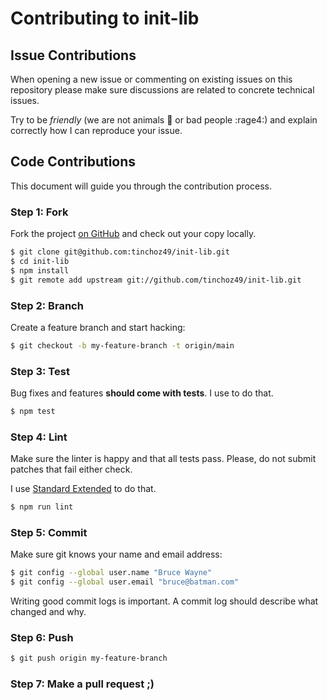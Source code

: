 # Contributing to init-lib

## Issue Contributions

When opening a new issue or commenting on existing issues on this repository
please make sure discussions are related to concrete technical issues.

Try to be *friendly* (we are not animals :monkey: or bad people :rage4:) and explain correctly how I can reproduce your issue.

## Code Contributions

This document will guide you through the contribution process.

### Step 1: Fork

Fork the project [on GitHub](https://github.com/tinchoz49/init-lib) and check out your copy locally.

```bash
$ git clone git@github.com:tinchoz49/init-lib.git
$ cd init-lib
$ npm install
$ git remote add upstream git://github.com/tinchoz49/init-lib.git
```

### Step 2: Branch

Create a feature branch and start hacking:

```bash
$ git checkout -b my-feature-branch -t origin/main
```

### Step 3: Test

Bug fixes and features **should come with tests**. I use [<test-framework>](<test-framework-url>) to do that.

```bash
$ npm test
```

### Step 4: Lint

Make sure the linter is happy and that all tests pass. Please, do not submit
patches that fail either check.

I use [Standard Extended](https://github.com/tinchoz49/eslint-config-standard-ext) to do that.

```bash
$ npm run lint
```

### Step 5: Commit

Make sure git knows your name and email address:

```bash
$ git config --global user.name "Bruce Wayne"
$ git config --global user.email "bruce@batman.com"
```

Writing good commit logs is important. A commit log should describe what
changed and why.

### Step 6: Push

```bash
$ git push origin my-feature-branch
```

### Step 7: Make a pull request ;)
